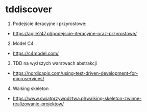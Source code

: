 # tddiscover

1. Podejście iteracyjne i przyrostowe:
  * https://agile247.pl/podejscie-iteracyjne-oraz-przyrostowe/

2. Model C4
 * https://c4model.com/

3. TDD na wyższych warstwach abstrakcji
 * https://nordicapis.com/using-test-driven-development-for-microservices/

4. Walking skeleton
 * https://www.swiatprzywodztwa.pl/walking-skeleton-zwinne-realizowanie-projektow/
